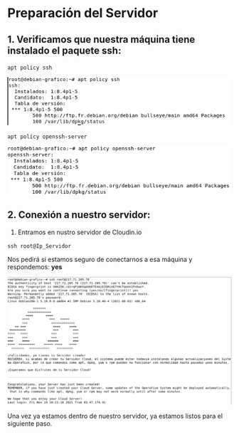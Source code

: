 # Preparación del Servidor

## 1. Verificamos que nuestra máquina tiene instalado el paquete ssh:

```
apt policy ssh
```
![aptpolicyssh](https://github.com/juanglez01/K0S/blob/658e4646ec5cef1b7a1de0a4e801e32e525b7d79/Imagenes/policyssh.PNG)

```
apt policy openssh-server
```
![aptpolicyssh](https://github.com/juanglez01/K0S/blob/b2a182eb263a5aba5fe084efba29de96f611f8cf/Imagenes/policysshserver.PNG)

## 2. Conexión a nuestro servidor:

1. Entramos en nustro servidor de Cloudin.io

```
ssh root@Ip_Servidor
```
Nos pedirá si estamos seguro de conectarnos a esa máquina y respondemos: **yes**

![conexionsevidor](https://github.com/juanglez01/K0S/blob/8b8a3f6a42366e3360b21f67aa36281b7fc6aa3f/Imagenes/conexion.PNG)

Una vez ya estamos dentro de nuestro servidor, ya estamos listos para el siguiente paso.
